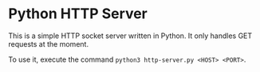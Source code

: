 # Python HTTP Server
This is a simple HTTP socket server written in Python. It only handles GET requests at the moment.

To use it, execute the command `python3 http-server.py <HOST> <PORT>`.
